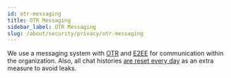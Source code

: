 ```yaml
---
id: otr-messaging
title: OTR Messaging
sidebar_label: OTR Messaging
slug: /about/security/privacy/otr-messaging
---
```


We use a messaging system with
[OTR](https://en.wikipedia.org/wiki/Off-the-Record_Messaging)
and [E2EE](https://en.wikipedia.org/wiki/End-to-end_encryption)
for communication within the organization.
Also,
all chat histories
[are reset every day](/criteria/requirements/data/183)
as an extra measure to avoid leaks.

